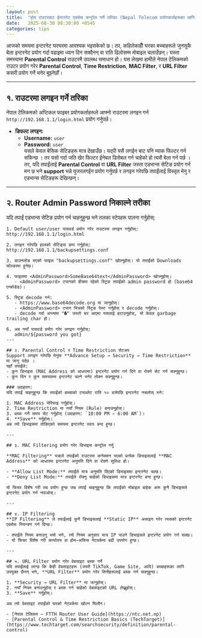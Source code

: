 ```yaml
---
layout: post
title:  "होम राउटरबाट ईन्टरनेट एक्सेस कन्ट्रोल गर्ने तरिका (Nepal Telecom प्रयोगकर्ताहरूका लागि)"
date:   2025-08-30 08:30:00 +0545
categories: tips
---
```

आजको समयमा इन्टरनेट घरघरमा आवश्यक भइसकेको छ। तर, कहिलेकाहीँ घरका बच्चाहरूले जुनसुकै बेला इन्टरनेट प्रयोग गर्दा पढाइमा ध्यान दिन सक्दैनन् वा राति ढिलोसम्म मोबाइल चलाउँछन्। यस्ता समस्यामा **Parental Control** राउटरमै उपलब्ध समाधान हो। यस लेखमा हामीले नेपाल टेलिकमको राउटर प्रयोग गरेर **Parental Control**, **Time Restriction**, **MAC Filter**, र **URL Filter** कसरी प्रयोग गर्ने भनेर बुझ्नेछौं।  

---
## १. राउटरमा लगइन गर्ने तरिका
नेपाल टेलिकमको अप्टिकल फाइबर प्रयोगकर्ताहरूले आफ्नो राउटरमा लगइन गर्न `http://192.168.1.1/login.html` प्रयोग गर्नुपर्छ।  

- **डिफल्ट लगइन:**  
  - **Username:** `user`  
  - **Password:** `user`  
  यसले केवल बेसिक सेटिङहरू मात्र देखाउँछ। यद्पी यसै लगईन बाट पनि म्याक फिल्टर गर्न सकिन्छ । तर यसो गर्दा जति खेर फिल्टर ईनेबल डिसेबल गर्न चाहेको हो त्यसै बेला गर्न पर्छ ।  तर, यदि तपाईंलाई **Parental Control** वा **URL Filter** जस्ता एडभान्स सेटिङ प्रयोग गर्न मन छ भने **support** भन्ने युजरलगईन प्रयोग गर्नुपर्छ र लगइन गरेपछि तपाईंलाई विस्तृत मेनु र एडभान्स सेटिङहरू देखिन्छन्।  

---
## २. Router Admin Password निकाल्ने तरीका

यदि तपाईं एडभान्स सेटिङ प्रयोग गर्न चाहनुहुन्छ भने तलका स्टेपहरू पालना गर्नुहोस्:

```text
1. Default user/user पासवर्ड प्रयोग गरेर राउटरमा लगइन गर्नुहोस्: http://192.168.1.1/login.html

2. लगइन गरेपछि हालको सेटिङ्स डम्प गर्नुहोस्: http://192.168.1.1/backupsettings.conf

3. डाउनलोड भएको फाइल "backupsettings.conf" खोल्नुहोस्। यो तपाईंको Downloads फोल्डरमा हुनेछ।

4. फाइलमा <AdminPassword>SomeBase64text</AdminPassword> खोज्नुहोस्। 
   - <AdminPassword> ट्यागको बीचमा रहेको स्ट्रिङ तपाईंको admin password हो (base64 एन्कोडेड)।

5. स्ट्रिङ decode गर्न:
   - https://www.base64decode.org मा जानुहोस्।
   - <AdminPassword> ट्याग भित्रको स्ट्रिङ पेस्ट गर्नुहोस् र decode गर्नुहोस्।
   - decode गर्दा अन्त्यमा "�" जस्तो चर आएमा यसलाई हटाउनुहोस्, यो केवल garbage trailing char हो।

6. अब नयाँ पासवर्ड प्रयोग गरेर लगइन गर्नुहोस्:
   admin/${password you got}
---

## २. Parental Control र Time Restriction सेटअप
Support लगइन गरेपछि मेनुमा **Advance Setup → Security → Time Restriction** मा जानु पर्दछ ।  
यहाँ तपाईंले:  
- कुन डिभाइस (MAC Address को आधारमा) इन्टरनेट प्रयोग गर्न दिने वा रोक्ने सेट गर्न सक्नुहुन्छ।  
- कुन दिन र कुन समयसम्म इन्टरनेट चल्ने भनेर तोक्न सक्नुहुन्छ।  

### उदाहरण:  
यदि तपाईं चाहनुहुन्छ कि तपाईंको बच्चाको ट्याब्लेट राति १० बजेपछि इन्टरनेट नचलोस् भने:  

1. MAC Address भेरिफाइ गर्नुहोस्।  
2. Time Restriction मा नयाँ नियम (Rule) बनाउनुहोस्।  
3. ब्लक गर्ने समय सेट गर्नुहोस् (उदाहरण: `10:00 PM – 6:00 AM`)।  
4. **Save** गर्नुहोस्।  
अब त्यो डिभाइसमा तोकिएको समयमा इन्टरनेट स्वतः बन्द हुन्छ।  

---

## ३. MAC Filtering प्रयोग गरेर डिभाइस कन्ट्रोल गर्नु  

**MAC Filtering** भन्नाले तपाईंको राउटरमा कनेक्सन भएको प्रत्येक डिभाइसलाई **MAC Address** को आधारमा इन्टरनेट अनुमति दिने वा रोक्ने सुविधा हो।  

- **Allow List Mode:** तपाईंले मात्र अनुमति दिएको डिभाइसमा इन्टरनेट चल्छ।  
- **Deny List Mode:** तपाईंले रोक्नु चाहेको डिभाइसमा मात्र इन्टरनेट बन्द हुन्छ।  

यो फिचर विशेष गरी तब प्रयोग हुन्छ जब तपाईं चाहनुहुन्छ कि तपाईंको मोबाइल बाहेक अरू कुनै डिभाइसले इन्टरनेट प्रयोग गर्न नपाओस्।  

---

## ४. IP Filtering  
**IP Filtering** ले तपाईंलाई कुनै डिभाइसलाई **Static IP** असाइन गरेर त्यसको इन्टरनेट एक्सेस नियन्त्रण गर्न दिन्छ।  

- तपाईंले नियम बनाउनु भयो भने, त्यो नियम अनुसार मात्र IP पाउने डिभाइसले इन्टरनेट प्रयोग गर्न सक्छ।  
- यो फिचर विशेष गरी कार्यालय वा होम–अफिस नेटवर्कमा बढी उपयोग हुन्छ।  

---

## ५. URL Filter प्रयोग गरेर वेबसाइट ब्लक गर्ने  
यदि तपाईंलाई लाग्छ कि केही वेबसाइटहरू (जस्तै TikTok, Game Site, आदि) बच्चाहरूका लागि उपयुक्त छैनन् भने, **URL Filter** प्रयोग गरेर तिनीहरूलाई ब्लक गर्न सक्नुहुन्छ।  

1. **Security → URL Filter** मा जानुहोस्।  
2. नयाँ नियम बनाउनुहोस् र ब्लक गर्न चाहेको वेबसाइटको URL लेख्नुहोस्।  
3. **Save** गर्नुहोस्।  

अब त्यो वेबसाइट तपाईंको घरको नेटवर्कमा खोल्न मिल्दैन।  

- [नेपाल टेलिकम – FTTH Router User Guide](https://ntc.net.np)  
- [Parental Control & Time Restriction Basics (TechTarget)](https://www.techtarget.com/searchsecurity/definition/parental-control)  
